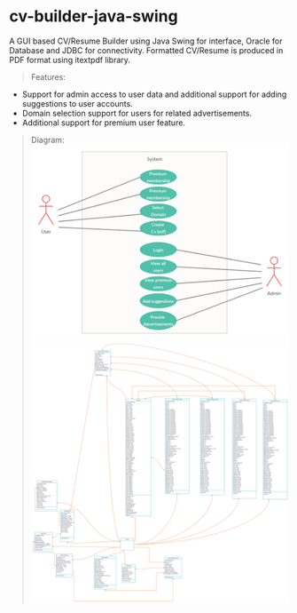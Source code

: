 # cv-builder-java-swing
A GUI based CV/Resume Builder using Java Swing for interface, Oracle for Database and JDBC for connectivity. Formatted CV/Resume is produced in PDF format using itextpdf library.

> Features:
* Support for admin access to user data and additional support for adding suggestions to user accounts.
* Domain selection support for users for related advertisements.
* Additional support for premium user feature.

> Diagram:
![image](https://github.com/SohailAliCodes/cv-builder-java-swing/blob/master/images/CV%20Builder%20(Use%20Case).jpg)
![image](https://github.com/SohailAliCodes/cv-builder-java-swing/blob/master/images/Class%20diagram.jpg)
